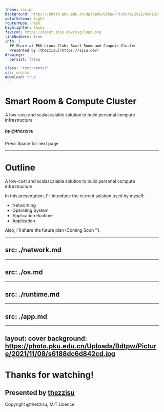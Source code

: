 ```yaml
---
theme: seriph
background: https://photo.pku.edu.cn/Uploads/Bdtpw/Picture/2022/04/18/s625cd2ca9508f.jpg
colorSchema: light
routerMode: hash
highlighter: shiki
favicon: https://asset.zisu.dev/svg/logo.svg
lineNumbers: true
info: |
  ## Share at PKU Linux Club: Smart Room and Compute Cluster
  Presented by [thezzisu](https://zisu.dev)
drawings:
  persist: false

class: 'text-center'
css: unocss
download: true
---
```


# Smart Room & Compute Cluster

A low-cost and scalascalable solution to build personal compute infrastructure

##### by @thezzisu

<div class="pt-12">
  <span @click="$slidev.nav.next" class="px-2 py-1 rounded cursor-pointer" hover="bg-white bg-opacity-10">
    Press Space for next page <carbon:arrow-right class="inline"/>
  </span>
</div>

<div class="abs-br m-6 flex gap-2">
  <a href="https://github.com/thezzisu-slides/pku-linux-club-smart-room" target="_blank" alt="GitHub"
    class="text-xl icon-btn opacity-50 !border-none !hover:text-white">
    <carbon-logo-github />
  </a>
</div>

<!-- -->

---

# Outline
A low-cost and scalascalable solution to build personal compute infrastructure

In this presentation, I'll introduce the current solution used by myself:

- Networking
- Operating System
- Application Runtime
- Application

Also, I'll share the future plan (Coming Soon ™).

---
src: ./network.md
---

---
src: ./os.md
---

---
src: ./runtime.md
---

---
src: ./app.md
---

---
layout: cover
background: https://photo.pku.edu.cn/Uploads/Bdtpw/Picture/2021/11/08/s6188dc6d842cd.jpg
---

# Thanks for watching!
## Presented by [thezzisu](github.com/thezzisu)

<div class="abs-bl w-full flex justify-center">
  <div class="text-sm font-mono">
    <div>Copyright @thezzisu, MIT Licence.</div>
  </div>
</div>